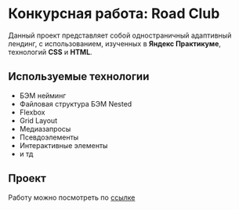 # Конкурсная работа: Road Club

Данный проект представляет собой одностраничный адаптивный лендинг, с использованием, изученных в **Яндекс Практикуме**,  технологий **CSS** и **HTML**.

## Используемые технологии

- БЭМ нейминг
- Файловая структура БЭМ Nested
- Flexbox
- Grid Layout
- Медиазапросы
- Псевдоэлементы
- Интерактивные элементы
- и тд

## Проект
Работу можно посмотреть по [ссылке](https://faaalc.github.io/Road-Club/) 
